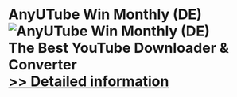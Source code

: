 # AnyUTube Win Monthly (DE)<br />![AnyUTube Win Monthly (DE)](https://mycommerce.akamaized.net/api/pimages/P300788870/BIG/300788870.PNG)<br />The Best YouTube Downloader & Converter<br />[>> Detailed information](https://secure.shareit.com/shareit/product.html?productid=300788870&affiliateid=200057808)